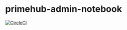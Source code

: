 # primehub-admin-notebook
[![CircleCI](https://circleci.com/gh/InfuseAI/primehub-admin-notebook.svg?style=svg)](https://circleci.com/gh/InfuseAI/primehub-admin-notebook)
